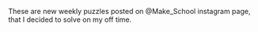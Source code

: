 These are new weekly puzzles posted on @Make_School instagram page, that I decided to solve on my off time. 